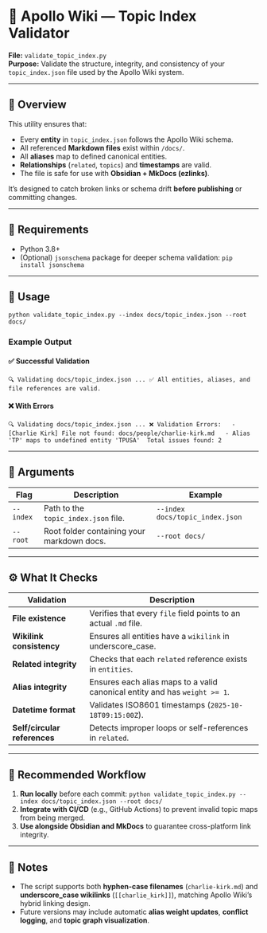 # 🧩 Apollo Wiki — Topic Index Validator

**File:** `validate_topic_index.py`  
**Purpose:** Validate the structure, integrity, and consistency of your `topic_index.json` file used by the Apollo Wiki system.

---

## 🚀 Overview

This utility ensures that:

- Every **entity** in `topic_index.json` follows the Apollo Wiki schema.
- All referenced **Markdown files** exist within `/docs/`.
- All **aliases** map to defined canonical entities.
- **Relationships** (`related`, `topics`) and **timestamps** are valid.
- The file is safe for use with **Obsidian + MkDocs (ezlinks)**.

It’s designed to catch broken links or schema drift **before publishing** or committing changes.

---

## 🧠 Requirements

- Python 3.8+
- (Optional) `jsonschema` package for deeper schema validation:
    `pip install jsonschema`
---

## 🧭 Usage

`python validate_topic_index.py --index docs/topic_index.json --root docs/`
### Example Output

#### ✅ Successful Validation

`🔍 Validating docs/topic_index.json ... ✅ All entities, aliases, and file references are valid.`

#### ❌ With Errors

`🔍 Validating docs/topic_index.json ... ❌ Validation Errors:   - [Charlie Kirk] File not found: docs/people/charlie-kirk.md   - Alias 'TP' maps to undefined entity 'TPUSA'  Total issues found: 2`

---

## 🧰 Arguments

|Flag|Description|Example|
|---|---|---|
|`--index`|Path to the `topic_index.json` file.|`--index docs/topic_index.json`|
|`--root`|Root folder containing your markdown docs.|`--root docs/`|

---

## ⚙️ What It Checks

|Validation|Description|
|---|---|
|**File existence**|Verifies that every `file` field points to an actual `.md` file.|
|**Wikilink consistency**|Ensures all entities have a `wikilink` in underscore_case.|
|**Related integrity**|Checks that each `related` reference exists in `entities`.|
|**Alias integrity**|Ensures each alias maps to a valid canonical entity and has `weight >= 1`.|
|**Datetime format**|Validates ISO8601 timestamps (`2025-10-18T09:15:00Z`).|
|**Self/circular references**|Detects improper loops or self-references in `related`.|

---

## 🧪 Recommended Workflow

1. **Run locally** before each commit:
    `python validate_topic_index.py --index docs/topic_index.json --root docs/`
2. **Integrate with CI/CD** (e.g., GitHub Actions) to prevent invalid topic maps from being merged.
3. **Use alongside Obsidian and MkDocs** to guarantee cross-platform link integrity.

---

## 🧩 Notes

- The script supports both **hyphen-case filenames** (`charlie-kirk.md`) and **underscore_case wikilinks** (`[[charlie_kirk]]`), matching Apollo Wiki’s hybrid linking design.
- Future versions may include automatic **alias weight updates**, **conflict logging**, and **topic graph visualization**.

